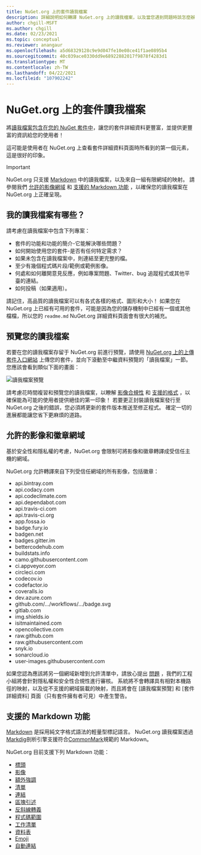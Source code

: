 ```yaml
---
title: NuGet.org 上的套件讀我檔案
description: 詳細說明如何轉譯 NuGet.org 上的讀我檔案，以及當您遇到問題時該怎麼辦。
author: chgill-MSFT
ms.author: chgill
ms.date: 02/23/2021
ms.topic: conceptual
ms.reviewer: anangaur
ms.openlocfilehash: a5d68329128c9e9d047fe10e08ce41f1ae0895b4
ms.sourcegitcommit: 40c039ace0330dd9e68922882017f9878f4283d1
ms.translationtype: MT
ms.contentlocale: zh-TW
ms.lasthandoff: 04/22/2021
ms.locfileid: "107902242"
---
```

# <a name="package-readme-on-nugetorg"></a>NuGet.org 上的套件讀我檔案

將[讀我檔案包含在您的 NuGet 套件中](https://docs.microsoft.com/nuget/reference/msbuild-targets#packagereadmefile)，讓您的套件詳細資料更豐富，並提供更豐富的資訊給您的使用者！

這可能是使用者在 NuGet.org 上查看套件詳細資料頁面時所看到的第一個元素，這是很好的印象。

> [!IMPORTANT]
> NuGet.org 只支援 [Markdown](https://daringfireball.net/projects/markdown/) 中的讀我檔案，以及來自一組有限網域的映射。 請參閱我們 [允許的影像網域](#allowed-domains-for-images-and-badges) 和 [支援的 Markdown 功能](#supported-markdown-features) ，以確保您的讀我檔案在 NuGet.org 上正確呈現。

## <a name="what-should-my-readme-include"></a>我的讀我檔案有哪些？

請考慮在讀我檔案中包含下列專案：
* 套件的功能和功能的簡介-它能解決哪些問題？
* 如何開始使用您的套件-是否有任何特定需求？
* 如果未包含在讀我檔案中，則連結至更完整的檔。
* 至少有幾個程式碼片段/範例或範例影像。
* 何處和如何離開意見反應，例如專案問題、Twitter、bug 追蹤程式或其他平臺的連結。
* 如何投稿（如果適用）。

請記住，高品質的讀我檔案可以有各式各樣的格式、圖形和大小！ 如果您在 NuGet.org 上已經有可用的套件，可能是因為您的儲存機制中已經有一個或其他檔檔，所以您的 `readme.md` NuGet.org 詳細資料頁面會有很大的補充。

## <a name="preview-your-readme"></a>預覽您的讀我檔案

若要在您的讀我檔案存留于 NuGet.org 前進行預覽，請使用 [NuGet.org 上的上傳套件入口網站](https://docs.microsoft.com/nuget/nuget-org/publish-a-package#web-portal-use-the-upload-package-tab-on-nugetorg) 上傳您的套件，並向下滾動至中繼資料預覽的「讀我檔案」一節。 您應該會看到類似下面的畫面：

![讀我檔案預覽](media\readme-upload-preview.PNG)

請考慮花時間複習和預覽您的讀我檔案，以瞭解 [影像合規性](#allowed-domains-for-images-and-badges) 和 [支援的格式](#supported-markdown-features) ，以確保能為可能的使用者提供絕佳的第一印象！ 若要更正封裝讀我檔案發行至 NuGet.org 之後的錯誤，您必須將更新的套件版本推送至修正程式。 確定一切的進展都能讓您省下更麻煩的道路。
## <a name="allowed-domains-for-images-and-badges"></a>允許的影像和徽章網域

基於安全性和隱私權的考慮，NuGet.org 會限制可將影像和徽章轉譯成受信任主機的網域。 

NuGet.org 允許轉譯來自下列受信任網域的所有影像，包括徽章：
* api.bintray.com
* api.codacy.com
* api.codeclimate.com
* api.dependabot.com
* api.travis-ci.com
* api.travis-ci.org
* app.fossa.io
* badge.fury.io
* badgen.net
* badges.gitter.im
* bettercodehub.com
* buildstats.info
* camo.githubusercontent.com
* ci.appveyor.com
* circleci.com
* codecov.io
* codefactor.io
* coveralls.io
* dev.azure.com
* github.com/.../workflows/.../badge.svg
* gitlab.com
* img.shields.io
* isitmaintained.com
* opencollective.com
* raw.github.com
* raw.githubusercontent.com
* snyk.io
* sonarcloud.io
* user-images.githubusercontent.com

如果您認為應該將另一個網域新增到允許清單中，請放心提出 [問題](https://github.com/NuGet/NuGetGallery/issues) ，我們的工程小組將會針對隱私權和安全性合規性進行審核。 系統將不會轉譯具有相對本機路徑的映射，以及從不支援的網域裝載的映射，而且將會在 [讀我檔案預覽] 和 [套件詳細資料] 頁面（只有套件擁有者可見）中產生警告。

## <a name="supported-markdown-features"></a>支援的 Markdown 功能
[Markdown](https://daringfireball.net/projects/markdown/) 是採用純文字格式語法的輕量型標記語言。 NuGet.org 讀我檔案透過[Markdig](https://github.com/lunet-io/markdig)剖析引擎支援符合[CommonMark](https://commonmark.org/)規範的 Markdown。

NuGet.org 目前支援下列 Markdown 功能：
* [標頭](https://spec.commonmark.org/0.29/#atx-headings)
* [影像](https://spec.commonmark.org/0.29/#images)
* [額外強調](https://github.com/xoofx/markdig/blob/master/src/Markdig.Tests/Specs/EmphasisExtraSpecs.md)
* [清單](https://spec.commonmark.org/0.29/#lists)
* [連結](https://spec.commonmark.org/0.29/#links)
* [區塊引述](https://spec.commonmark.org/0.29/#block-quotes)
* [反斜線轉義](https://spec.commonmark.org/0.29/#backslash-escapes)
* [程式碼範圍](https://spec.commonmark.org/0.29/#code-spans)
* [工作清單](https://github.com/xoofx/markdig/blob/master/src/Markdig.Tests/Specs/TaskListSpecs.md)
* [資料表](https://github.com/xoofx/markdig/blob/master/src/Markdig.Tests/Specs/PipeTableSpecs.md)
* [Emoji](https://github.com/xoofx/markdig/blob/master/src/Markdig.Tests/Specs/EmojiSpecs.md)
* [自動連結](https://github.com/xoofx/markdig/blob/master/src/Markdig.Tests/Specs/AutoLinks.md)

